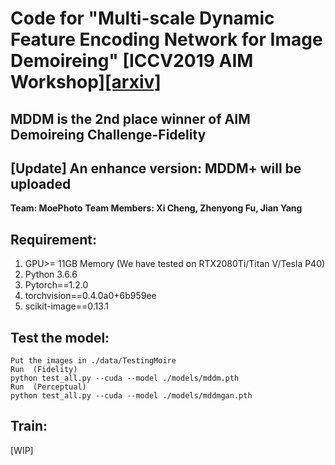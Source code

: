 # Code for "Multi-scale Dynamic Feature Encoding Network for Image Demoireing" [ICCV2019 AIM Workshop][[arxiv]](https://arxiv.org/abs/1909.11947)
**MDDM is the 2nd place winner of AIM Demoireing Challenge-Fidelity**
-----------
**[Update] An enhance version: MDDM+ will be uploaded**
-----------
**Team: MoePhoto**
**Team Members: Xi Cheng, Zhenyong Fu, Jian Yang**

## Requirement:
 1. GPU>= 11GB Memory
(We have tested on RTX2080Ti/Titan V/Tesla P40)
 2. Python 3.6.6
 3. Pytorch==1.2.0
 4. torchvision==0.4.0a0+6b959ee
 5. scikit-image==0.13.1

## Test the model:
    Put the images in ./data/TestingMoire 
    Run  (Fidelity) 
    python test_all.py --cuda --model ./models/mddm.pth 
    Run  (Perceptual)
    python test_all.py --cuda --model ./models/mddmgan.pth

## Train:
[WIP]
